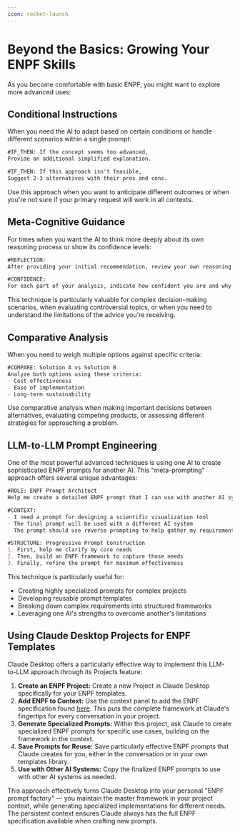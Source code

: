 ```yaml
---
icon: rocket-launch
---
```


# Beyond the Basics: Growing Your ENPF Skills

As you become comfortable with basic ENPF, you might want to explore more advanced uses:

## Conditional Instructions

When you need the AI to adapt based on certain conditions or handle different scenarios within a single prompt:

```md
#IF_THEN: If the concept seems too advanced,
Provide an additional simplified explanation.

#IF_THEN: If this approach isn't feasible,
Suggest 2-3 alternatives with their pros and cons.
```

Use this approach when you want to anticipate different outcomes or when you're not sure if your primary request will work in all contexts.

## Meta-Cognitive Guidance

For times when you want the AI to think more deeply about its own reasoning process or show its confidence levels:

```md
#REFLECTION:
After providing your initial recommendation, review your own reasoning and consider what factors might change your conclusion.

#CONFIDENCE:
For each part of your analysis, indicate how confident you are and why.
```

This technique is particularly valuable for complex decision-making scenarios, when evaluating controversial topics, or when you need to understand the limitations of the advice you're receiving.

## Comparative Analysis

When you need to weigh multiple options against specific criteria:

```md
#COMPARE: Solution A vs Solution B
Analyze both options using these criteria:
- Cost effectiveness
- Ease of implementation
- Long-term sustainability
```

Use comparative analysis when making important decisions between alternatives, evaluating competing products, or assessing different strategies for approaching a problem.

## LLM-to-LLM Prompt Engineering

One of the most powerful advanced techniques is using one AI to create sophisticated ENPF prompts for another AI. This "meta-prompting" approach offers several unique advantages:

```md
#ROLE: ENPF Prompt Architect
Help me create a detailed ENPF prompt that I can use with another AI system.

#CONTEXT:
- I need a prompt for designing a scientific visualization tool
- The final prompt will be used with a different AI system
- The prompt should use reverse prompting to help gather my requirements

#STRUCTURE: Progressive Prompt Construction
1. First, help me clarify my core needs
2. Then, build an ENPF framework to capture those needs
3. Finally, refine the prompt for maximum effectiveness
```

This technique is particularly useful for:

* Creating highly specialized prompts for complex projects
* Developing reusable prompt templates
* Breaking down complex requirements into structured frameworks
* Leveraging one AI's strengths to overcome another's limitations

## Using Claude Desktop Projects for ENPF Templates

Claude Desktop offers a particularly effective way to implement this LLM-to-LLM approach through its Projects feature:

1. **Create an ENPF Project:** Create a new Project in Claude Desktop specifically for your ENPF templates.
2. **Add ENPF to Context:** Use the context panel to add the ENPF specification found [here](https://raw.githubusercontent.com/sheophe/enpf/master/spec.md). This puts the complete framework at Claude's fingertips for every conversation in your project.
3. **Generate Specialized Prompts:** Within this project, ask Claude to create specialized ENPF prompts for specific use cases, building on the framework in the context.
4. **Save Prompts for Reuse:** Save particularly effective ENPF prompts that Claude creates for you, either in the conversation or in your own templates library.
5. **Use with Other AI Systems:** Copy the finalized ENPF prompts to use with other AI systems as needed.

This approach effectively turns Claude Desktop into your personal "ENPF prompt factory" — you maintain the master framework in your project context, while generating specialized implementations for different needs. The persistent context ensures Claude always has the full ENPF specification available when crafting new prompts.
